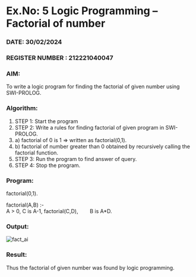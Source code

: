 # Ex.No: 5   Logic Programming – Factorial of number   
### DATE:  30/02/2024                                                                        
### REGISTER NUMBER :  212221040047
### AIM: 
To  write  a logic program for finding the factorial of given number using SWI-PROLOG. 
### Algorithm:
1. STEP 1: Start the program
2. STEP 2:  Write a rules for finding factorial of given program in SWI-PROLOG.
3.   a)	factorial of 0 is 1 => written as factorial(0,1).
4.   b)	factorial of number greater than 0 obtained by recursively calling the factorial    function.
5. STEP 3: Run the program  to find answer of  query.
6. STEP 4: Stop the program.

### Program:

factorial(0,1).

factorial(A,B) :-  
           A > 0, 
           C is A-1,
           factorial(C,D),
           B is A*D.



### Output:

![fact_ai](https://github.com/DrUmaRaniV/AI_Lab_2023-24/assets/133135881/4c0b2f65-7b01-4bcb-a33d-6ca0e6af9b8e)


### Result:
Thus the factorial of given number was found by logic programming. 
